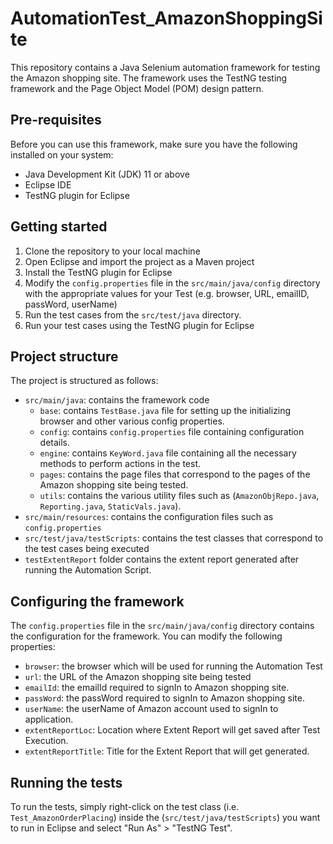# AutomationTest_AmazonShoppingSite

This repository contains a Java Selenium automation framework for testing the Amazon shopping site. The framework uses the TestNG testing framework and the Page Object Model (POM) design pattern.

## Pre-requisites

Before you can use this framework, make sure you have the following installed on your system:

- Java Development Kit (JDK) 11 or above
- Eclipse IDE
- TestNG plugin for Eclipse

## Getting started

1. Clone the repository to your local machine
2. Open Eclipse and import the project as a Maven project
3. Install the TestNG plugin for Eclipse
4. Modify the `config.properties` file in the `src/main/java/config` directory with the appropriate values for your Test (e.g. browser, URL, emailID, passWord, userName)
5. Run the test cases from the `src/test/java` directory.
6. Run your test cases using the TestNG plugin for Eclipse

## Project structure

The project is structured as follows:

- `src/main/java`: contains the framework code
  - `base`: contains `TestBase.java` file for setting up the initializing browser and other various config properties.
  - `config`: contains `config.properties` file containing configuration details.
  - `engine`: contains `KeyWord.java` file containing all the necessary methods to perform actions in the test.
  - `pages`: contains the page files that correspond to the pages of the Amazon shopping site being tested.
  - `utils`: contains the various utility files such as (`AmazonObjRepo.java`, `Reporting.java`, `StaticVals.java`).
- `src/main/resources`: contains the configuration files such as `config.properties`
- `src/test/java/testScripts`: contains the test classes that correspond to the test cases being executed
- `testExtentReport` folder contains the extent report generated after running the Automation Script.

## Configuring the framework

The `config.properties` file in the `src/main/java/config` directory contains the configuration for the framework. You can modify the following properties:

- `browser`: the browser which will be used for running the Automation Test
- `url`: the URL of the Amazon shopping site being tested
- `emailId`: the emailId required to signIn to Amazon shopping site. 
- `passWord`: the passWord required to signIn to Amazon shopping site.
- `userName`: the userName of Amazon account used to signIn to application.
- `extentReportLoc`: Location where Extent Report will get saved after Test Execution.
- `extentReportTitle`: Title for the Extent Report that will get generated. 

## Running the tests

To run the tests, simply right-click on the test class (i.e. `Test_AmazonOrderPlacing`) inside the (`src/test/java/testScripts`) you want to run in Eclipse and select "Run As" > "TestNG Test".
